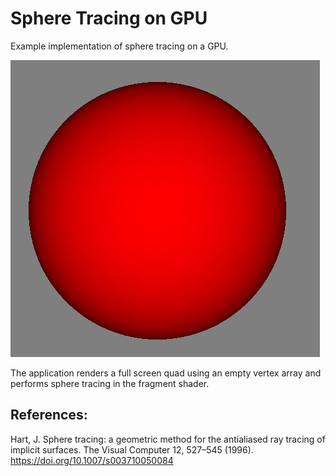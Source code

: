 # Sphere Tracing on GPU
Example implementation of sphere tracing on a GPU.

![](result.png)

The application renders a full screen quad using an empty vertex array and performs sphere tracing in the fragment shader.

## References:
Hart, J. Sphere tracing: a geometric method for the antialiased ray tracing of implicit surfaces. The Visual Computer 12, 527–545 (1996). https://doi.org/10.1007/s003710050084